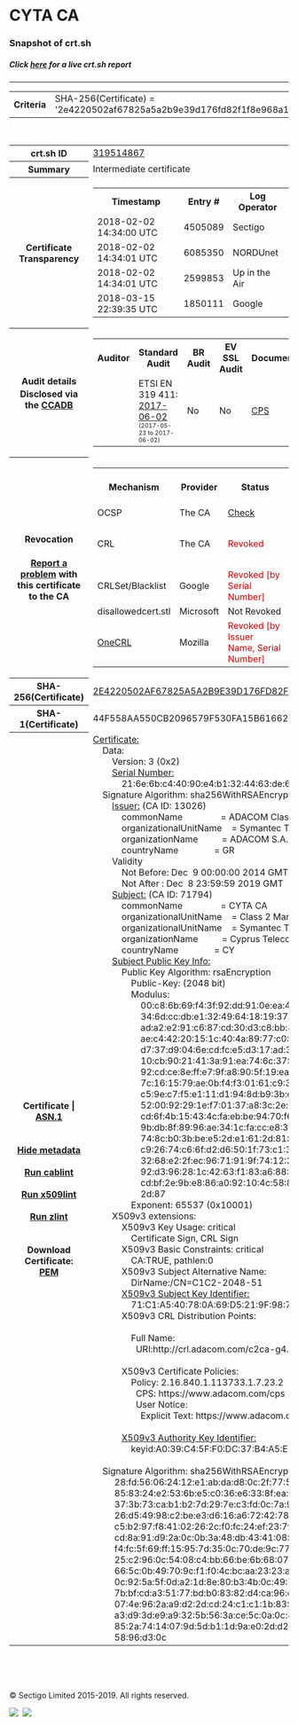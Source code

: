 # CYTA CA
### Snapshot of crt.sh
##### Click [here](https://crt.sh/?q=2E4220502AF67825A5A2B9E39D176FD82F1F8E968A13D7DFCBA029E835AD5E9B) for a live crt.sh report

---
<!DOCTYPE HTML PUBLIC "-//W3C//DTD HTML 4.0 Transitional//EN">
<HTML>

<BODY>

<TABLE>
  <TR>
    <TH class="outer">Criteria</TH>
    <TD class="outer">SHA-256(Certificate) = '2e4220502af67825a5a2b9e39d176fd82f1f8e968a13d7dfcba029e835ad5e9b'</TD>
  </TR>
</TABLE>
<BR>
<TABLE>
  <TR>
    <TH class="outer">crt.sh ID</TH>
    <TD class="outer"><A href="?id=319514867">319514867</A></TD>
  </TR>
  <TR>
    <TH class="outer">Summary</TH>
    <TD class="outer">Intermediate certificate</TD>
  </TR>
  <TR>
    <TH class="outer">Certificate<BR>Transparency</TH>
    <TD class="outer">
<TABLE class="options" style="margin-left:0px">
  <TR>
    <TH>Timestamp</TH>
    <TH>Entry #</TH>
    <TH>Log Operator</TH>
    <TH>Log URL</TH>
  </TR>
  <TR>
    <TD>2018-02-02&nbsp; <FONT class="small">14:34:00 UTC</FONT></TD>
    <TD>4505089</TD>
    <TD>Sectigo</TD>
    <TD>https://dodo.ct.comodo.com</TD>
  </TR>
  <TR>
    <TD>2018-02-02&nbsp; <FONT class="small">14:34:01 UTC</FONT></TD>
    <TD>6085350</TD>
    <TD>NORDUnet</TD>
    <TD>https://plausible.ct.nordu.net</TD>
  </TR>
  <TR>
    <TD>2018-02-02&nbsp; <FONT class="small">14:34:01 UTC</FONT></TD>
    <TD>2599853</TD>
    <TD>Up in the Air</TD>
    <TD>https://ct.filippo.io/behindthesofa</TD>
  </TR>
  <TR>
    <TD>2018-03-15&nbsp; <FONT class="small">22:39:35 UTC</FONT></TD>
    <TD>1850111</TD>
    <TD>Google</TD>
    <TD>https://ct.googleapis.com/logs/argon2019</TD>
  </TR>
</TABLE>
    </TD>
  </TR>
  <TR>
    <TH class="outer">Audit details<BR>
      <DIV class="small" style="padding-top:3px">Disclosed via the
        <A href="//ccadb-public.secure.force.com/mozilla/PublicAllIntermediateCerts" target="_blank">CCADB</A></DIV>
    </TH>
    <TD class="outer">
<TABLE class="options" style="margin-left:0px">
  <TR>
    <TH>Auditor</TH>
    <TH>Standard Audit</TH>
    <TH>BR Audit</TH>
    <TH>EV SSL Audit</TH>
    <TH>Documents</TH>
    <TH>CCADB</TH>
    <TH>Root Owner / Certificate</TH>
  </TR>
  <TR>
    <TD style="vertical-align:middle"></TD>
    <TD>ETSI EN 319 411:
      <A href="https://bug1435436.bmoattachments.org/attachment.cgi?id=8948020" target="_blank">2017-06-02</A>
      <BR><FONT style="font-size:8pt">(2017-05-23 to 2017-06-02)</FONT></TD>
    <TD>No    <TD>No    <TD>
      <A href="https://www.symantec.com/content/en/us/about/media/repository/stn-cp.pdf" target="blank">CPS</A>
    </TD>
    <TD><A href="//ccadb.force.com/0011J00001DZ0O8QAL" target="_blank">0011J00001DZ0O8QAL</A></TD>
    <TD><A href="/?id=68409">DigiCert</A></TD>
  </TR>
</TABLE>
    </TD>
  </TR>
  <TR>
    <TH class="outer">Revocation<BR><BR>
      <DIV class="small" style="padding-top:3px"><A href="?id=319514867&opt=problemreporting">Report a problem</A> with<BR>this certificate to the CA</DIV></TH>
    <TD class="outer">
      <TABLE class="options" style="margin-left:0px">
        <TR>
          <TH>Mechanism</TH>
          <TH>Provider</TH>
          <TH>Status</TH>
          <TH>Revocation Date</TH>
          <TH>Last Observed in CRL</TH>
          <TH>Last Checked <SPAN style="color:#CC0000;vertical-align:middle;font-size:70%;font-weight:normal">(Error)</SPAN></TH>
        </TR>
        <TR>
          <TD>OCSP</TD>
          <TD>The CA</TD>
          <TD><A href="?id=319514867&opt=ocsp">Check</A></TD>
          <TD><SPAN style="color:#888888">?</SPAN></TD>
          <TD><SPAN style="color:#888888">n/a</SPAN></TD>
          <TD><SPAN style="color:#888888">?</SPAN></TD>
        </TR>
        <TR>
          <TD>CRL</TD>
          <TD>The CA</TD>
          <TD><SPAN style="color:#CC0000">Revoked</SPAN></TD><TD>2018-05-23&nbsp; <FONT class="small">20:24:02 UTC</FONT></TD><TD>2019-03-19&nbsp; <FONT class="small">08:49:33 UTC</FONT></TD><TD>2019-12-04&nbsp; <FONT class="small">16:39:08 UTC</FONT></TD>
        </TR>
        <TR>
          <TD>CRLSet/Blacklist</TD>
          <TD>Google</TD>
          <TD><SPAN style="color:#CC0000">Revoked [by Serial Number]</SPAN></TD>
          <TD><SPAN style="color:#888888">n/a</SPAN></TD>
          <TD><SPAN style="color:#888888">n/a</SPAN></TD>
          <TD><SPAN style="color:#888888">n/a</SPAN></TD>
        </TR>
        <TR>
          <TD>disallowedcert.stl</TD>
          <TD>Microsoft</TD>
          <TD>Not Revoked</TD>
          <TD><SPAN style="color:#888888">n/a</SPAN></TD>
          <TD><SPAN style="color:#888888">n/a</SPAN></TD>
          <TD><SPAN style="color:#888888">n/a</SPAN></TD>
        </TR>
        <TR>
          <TD><A href="/mozilla-onecrl" target="_blank">OneCRL</A></TD>
          <TD>Mozilla</TD>
          <TD><SPAN style="color:#CC0000">Revoked [by Issuer Name, Serial Number]</SPAN></TD><TD>2018-08-17&nbsp; <FONT class="small">22:24:14 UTC</FONT></TD>
          <TD><SPAN style="color:#888888">n/a</SPAN></TD>
          <TD><SPAN style="color:#888888">n/a</SPAN></TD>
        </TR>
      </TABLE>
    </TD>
  </TR>
  <TR>
    <TH class="outer">SHA-256(Certificate)</TH>
    <TD class="outer"><A href="//censys.io/certificates/2e4220502af67825a5a2b9e39d176fd82f1f8e968a13d7dfcba029e835ad5e9b">2E4220502AF67825A5A2B9E39D176FD82F1F8E968A13D7DFCBA029E835AD5E9B</A></TD>
  </TR>
  <TR>
    <TH class="outer">SHA-1(Certificate)</TH>
    <TD class="outer">44F558AA550CB2096579F530FA15B61662FE920D</TD>
  </TR>
  <TR>
    <TH class="outer">Certificate | <A href="?asn1=319514867">ASN.1</A>
      <SPAN class="small"><BR>
      <BR><BR><A href="?id=319514867&opt=nometadata">Hide metadata</A>
      <BR><BR><A href="?id=319514867&opt=cablint">Run cablint</A>
      <BR><BR><A href="?id=319514867&opt=x509lint">Run x509lint</A>
      <BR><BR><A href="?id=319514867&opt=zlint">Run zlint</A>
      <BR><BR><BR>Download Certificate: <A href="?d=319514867">PEM</A>
      </SPAN>
    </TH>
    <TD class="text"><A href="?d=319514867">Certificate:</A><BR>&nbsp;&nbsp;&nbsp;&nbsp;Data:<BR>&nbsp;&nbsp;&nbsp;&nbsp;&nbsp;&nbsp;&nbsp;&nbsp;Version:&nbsp;3&nbsp;(0x2)<BR>&nbsp;&nbsp;&nbsp;&nbsp;&nbsp;&nbsp;&nbsp;&nbsp;<A href="?serial=216e6bc44090e4b1324463de644f75ba">Serial&nbsp;Number:</A><BR>&nbsp;&nbsp;&nbsp;&nbsp;&nbsp;&nbsp;&nbsp;&nbsp;&nbsp;&nbsp;&nbsp;&nbsp;21:6e:6b:c4:40:90:e4:b1:32:44:63:de:64:4f:75:ba<BR>&nbsp;&nbsp;&nbsp;&nbsp;Signature&nbsp;Algorithm:&nbsp;sha256WithRSAEncryption<BR>&nbsp;&nbsp;&nbsp;&nbsp;&nbsp;&nbsp;&nbsp;&nbsp;<A href="?caid=13026">Issuer:</A> <SPAN class="small">(CA ID: 13026)</SPAN><BR>&nbsp;&nbsp;&nbsp;&nbsp;&nbsp;&nbsp;&nbsp;&nbsp;&nbsp;&nbsp;&nbsp;&nbsp;commonName&nbsp;&nbsp;&nbsp;&nbsp;&nbsp;&nbsp;&nbsp;&nbsp;&nbsp;&nbsp;&nbsp;&nbsp;&nbsp;&nbsp;&nbsp;&nbsp;=&nbsp;ADACOM&nbsp;Class&nbsp;2&nbsp;CA&nbsp;-&nbsp;G4<BR>&nbsp;&nbsp;&nbsp;&nbsp;&nbsp;&nbsp;&nbsp;&nbsp;&nbsp;&nbsp;&nbsp;&nbsp;organizationalUnitName&nbsp;&nbsp;&nbsp;&nbsp;=&nbsp;Symantec&nbsp;Trust&nbsp;Network<BR>&nbsp;&nbsp;&nbsp;&nbsp;&nbsp;&nbsp;&nbsp;&nbsp;&nbsp;&nbsp;&nbsp;&nbsp;organizationName&nbsp;&nbsp;&nbsp;&nbsp;&nbsp;&nbsp;&nbsp;&nbsp;&nbsp;&nbsp;=&nbsp;ADACOM&nbsp;S.A.<BR>&nbsp;&nbsp;&nbsp;&nbsp;&nbsp;&nbsp;&nbsp;&nbsp;&nbsp;&nbsp;&nbsp;&nbsp;countryName&nbsp;&nbsp;&nbsp;&nbsp;&nbsp;&nbsp;&nbsp;&nbsp;&nbsp;&nbsp;&nbsp;&nbsp;&nbsp;&nbsp;&nbsp;=&nbsp;GR<BR>&nbsp;&nbsp;&nbsp;&nbsp;&nbsp;&nbsp;&nbsp;&nbsp;Validity<BR>&nbsp;&nbsp;&nbsp;&nbsp;&nbsp;&nbsp;&nbsp;&nbsp;&nbsp;&nbsp;&nbsp;&nbsp;Not&nbsp;Before:&nbsp;Dec&nbsp;&nbsp;9&nbsp;00:00:00&nbsp;2014&nbsp;GMT<BR>&nbsp;&nbsp;&nbsp;&nbsp;&nbsp;&nbsp;&nbsp;&nbsp;&nbsp;&nbsp;&nbsp;&nbsp;Not&nbsp;After&nbsp;:&nbsp;Dec&nbsp;&nbsp;8&nbsp;23:59:59&nbsp;2019&nbsp;GMT<BR>&nbsp;&nbsp;&nbsp;&nbsp;&nbsp;&nbsp;&nbsp;&nbsp;<A href="?caid=71794">Subject:</A> <SPAN class="small">(CA ID: 71794)</SPAN><BR>&nbsp;&nbsp;&nbsp;&nbsp;&nbsp;&nbsp;&nbsp;&nbsp;&nbsp;&nbsp;&nbsp;&nbsp;commonName&nbsp;&nbsp;&nbsp;&nbsp;&nbsp;&nbsp;&nbsp;&nbsp;&nbsp;&nbsp;&nbsp;&nbsp;&nbsp;&nbsp;&nbsp;&nbsp;=&nbsp;CYTA&nbsp;CA<BR>&nbsp;&nbsp;&nbsp;&nbsp;&nbsp;&nbsp;&nbsp;&nbsp;&nbsp;&nbsp;&nbsp;&nbsp;organizationalUnitName&nbsp;&nbsp;&nbsp;&nbsp;=&nbsp;Class&nbsp;2&nbsp;Managed&nbsp;PKI&nbsp;Individual&nbsp;Subscriber&nbsp;CA<BR>&nbsp;&nbsp;&nbsp;&nbsp;&nbsp;&nbsp;&nbsp;&nbsp;&nbsp;&nbsp;&nbsp;&nbsp;organizationalUnitName&nbsp;&nbsp;&nbsp;&nbsp;=&nbsp;Symantec&nbsp;Trust&nbsp;Network<BR>&nbsp;&nbsp;&nbsp;&nbsp;&nbsp;&nbsp;&nbsp;&nbsp;&nbsp;&nbsp;&nbsp;&nbsp;organizationName&nbsp;&nbsp;&nbsp;&nbsp;&nbsp;&nbsp;&nbsp;&nbsp;&nbsp;&nbsp;=&nbsp;Cyprus&nbsp;Telecommunications&nbsp;Authority<BR>&nbsp;&nbsp;&nbsp;&nbsp;&nbsp;&nbsp;&nbsp;&nbsp;&nbsp;&nbsp;&nbsp;&nbsp;countryName&nbsp;&nbsp;&nbsp;&nbsp;&nbsp;&nbsp;&nbsp;&nbsp;&nbsp;&nbsp;&nbsp;&nbsp;&nbsp;&nbsp;&nbsp;=&nbsp;CY<BR>&nbsp;&nbsp;&nbsp;&nbsp;&nbsp;&nbsp;&nbsp;&nbsp;<A href="?spkisha256=05f3a4541041567b93ec4ab1b15322b17f23db9d5ca9440ed0b65bd840388cd1">Subject&nbsp;Public&nbsp;Key&nbsp;Info:</A><BR>&nbsp;&nbsp;&nbsp;&nbsp;&nbsp;&nbsp;&nbsp;&nbsp;&nbsp;&nbsp;&nbsp;&nbsp;Public&nbsp;Key&nbsp;Algorithm:&nbsp;rsaEncryption<BR>&nbsp;&nbsp;&nbsp;&nbsp;&nbsp;&nbsp;&nbsp;&nbsp;&nbsp;&nbsp;&nbsp;&nbsp;&nbsp;&nbsp;&nbsp;&nbsp;Public-Key:&nbsp;(2048&nbsp;bit)<BR>&nbsp;&nbsp;&nbsp;&nbsp;&nbsp;&nbsp;&nbsp;&nbsp;&nbsp;&nbsp;&nbsp;&nbsp;&nbsp;&nbsp;&nbsp;&nbsp;Modulus:<BR>&nbsp;&nbsp;&nbsp;&nbsp;&nbsp;&nbsp;&nbsp;&nbsp;&nbsp;&nbsp;&nbsp;&nbsp;&nbsp;&nbsp;&nbsp;&nbsp;&nbsp;&nbsp;&nbsp;&nbsp;00:c8:6b:69:f4:3f:92:dd:91:0e:ea:43:1b:4b:5a:<BR>&nbsp;&nbsp;&nbsp;&nbsp;&nbsp;&nbsp;&nbsp;&nbsp;&nbsp;&nbsp;&nbsp;&nbsp;&nbsp;&nbsp;&nbsp;&nbsp;&nbsp;&nbsp;&nbsp;&nbsp;34:6d:cc:db:e1:32:49:64:18:19:37:d5:07:58:c3:<BR>&nbsp;&nbsp;&nbsp;&nbsp;&nbsp;&nbsp;&nbsp;&nbsp;&nbsp;&nbsp;&nbsp;&nbsp;&nbsp;&nbsp;&nbsp;&nbsp;&nbsp;&nbsp;&nbsp;&nbsp;ad:a2:e2:91:c6:87:cd:30:d3:c8:bb:85:04:3b:7e:<BR>&nbsp;&nbsp;&nbsp;&nbsp;&nbsp;&nbsp;&nbsp;&nbsp;&nbsp;&nbsp;&nbsp;&nbsp;&nbsp;&nbsp;&nbsp;&nbsp;&nbsp;&nbsp;&nbsp;&nbsp;ae:c4:42:20:15:1c:40:4a:89:77:c0:3b:f0:76:c4:<BR>&nbsp;&nbsp;&nbsp;&nbsp;&nbsp;&nbsp;&nbsp;&nbsp;&nbsp;&nbsp;&nbsp;&nbsp;&nbsp;&nbsp;&nbsp;&nbsp;&nbsp;&nbsp;&nbsp;&nbsp;d7:37:d9:04:6e:cd:fc:e5:d3:17:ad:3d:1b:27:67:<BR>&nbsp;&nbsp;&nbsp;&nbsp;&nbsp;&nbsp;&nbsp;&nbsp;&nbsp;&nbsp;&nbsp;&nbsp;&nbsp;&nbsp;&nbsp;&nbsp;&nbsp;&nbsp;&nbsp;&nbsp;10:cb:90:21:41:3a:91:ea:74:6c:37:86:c1:a7:3c:<BR>&nbsp;&nbsp;&nbsp;&nbsp;&nbsp;&nbsp;&nbsp;&nbsp;&nbsp;&nbsp;&nbsp;&nbsp;&nbsp;&nbsp;&nbsp;&nbsp;&nbsp;&nbsp;&nbsp;&nbsp;92:cd:ce:8e:ff:e7:9f:a8:90:5f:19:ea:f7:79:e9:<BR>&nbsp;&nbsp;&nbsp;&nbsp;&nbsp;&nbsp;&nbsp;&nbsp;&nbsp;&nbsp;&nbsp;&nbsp;&nbsp;&nbsp;&nbsp;&nbsp;&nbsp;&nbsp;&nbsp;&nbsp;7c:16:15:79:ae:0b:f4:f3:01:61:c9:38:32:e4:0f:<BR>&nbsp;&nbsp;&nbsp;&nbsp;&nbsp;&nbsp;&nbsp;&nbsp;&nbsp;&nbsp;&nbsp;&nbsp;&nbsp;&nbsp;&nbsp;&nbsp;&nbsp;&nbsp;&nbsp;&nbsp;c5:9e:c7:f5:e1:11:d1:94:8d:b9:3b:ca:ed:ab:48:<BR>&nbsp;&nbsp;&nbsp;&nbsp;&nbsp;&nbsp;&nbsp;&nbsp;&nbsp;&nbsp;&nbsp;&nbsp;&nbsp;&nbsp;&nbsp;&nbsp;&nbsp;&nbsp;&nbsp;&nbsp;52:00:92:29:1e:f7:01:37:a8:3c:2e:2c:99:54:8b:<BR>&nbsp;&nbsp;&nbsp;&nbsp;&nbsp;&nbsp;&nbsp;&nbsp;&nbsp;&nbsp;&nbsp;&nbsp;&nbsp;&nbsp;&nbsp;&nbsp;&nbsp;&nbsp;&nbsp;&nbsp;cd:6f:4b:15:43:4c:fa:eb:be:94:70:f6:ba:a6:64:<BR>&nbsp;&nbsp;&nbsp;&nbsp;&nbsp;&nbsp;&nbsp;&nbsp;&nbsp;&nbsp;&nbsp;&nbsp;&nbsp;&nbsp;&nbsp;&nbsp;&nbsp;&nbsp;&nbsp;&nbsp;9b:db:8f:89:96:ae:34:1c:fa:cc:e8:30:f3:65:92:<BR>&nbsp;&nbsp;&nbsp;&nbsp;&nbsp;&nbsp;&nbsp;&nbsp;&nbsp;&nbsp;&nbsp;&nbsp;&nbsp;&nbsp;&nbsp;&nbsp;&nbsp;&nbsp;&nbsp;&nbsp;74:8c:b0:3b:be:e5:2d:e1:61:2d:81:38:6e:e2:da:<BR>&nbsp;&nbsp;&nbsp;&nbsp;&nbsp;&nbsp;&nbsp;&nbsp;&nbsp;&nbsp;&nbsp;&nbsp;&nbsp;&nbsp;&nbsp;&nbsp;&nbsp;&nbsp;&nbsp;&nbsp;c9:26:74:c6:6f:d2:d6:50:1f:73:c1:30:d7:9b:f8:<BR>&nbsp;&nbsp;&nbsp;&nbsp;&nbsp;&nbsp;&nbsp;&nbsp;&nbsp;&nbsp;&nbsp;&nbsp;&nbsp;&nbsp;&nbsp;&nbsp;&nbsp;&nbsp;&nbsp;&nbsp;32:68:e2:2f:ec:96:71:91:9f:74:12:3d:e0:2e:22:<BR>&nbsp;&nbsp;&nbsp;&nbsp;&nbsp;&nbsp;&nbsp;&nbsp;&nbsp;&nbsp;&nbsp;&nbsp;&nbsp;&nbsp;&nbsp;&nbsp;&nbsp;&nbsp;&nbsp;&nbsp;92:d3:96:28:1c:42:63:f1:83:a6:88:04:ff:91:4e:<BR>&nbsp;&nbsp;&nbsp;&nbsp;&nbsp;&nbsp;&nbsp;&nbsp;&nbsp;&nbsp;&nbsp;&nbsp;&nbsp;&nbsp;&nbsp;&nbsp;&nbsp;&nbsp;&nbsp;&nbsp;cd:bf:2e:9b:e8:86:a0:92:10:4c:58:80:02:41:53:<BR>&nbsp;&nbsp;&nbsp;&nbsp;&nbsp;&nbsp;&nbsp;&nbsp;&nbsp;&nbsp;&nbsp;&nbsp;&nbsp;&nbsp;&nbsp;&nbsp;&nbsp;&nbsp;&nbsp;&nbsp;2d:87<BR>&nbsp;&nbsp;&nbsp;&nbsp;&nbsp;&nbsp;&nbsp;&nbsp;&nbsp;&nbsp;&nbsp;&nbsp;&nbsp;&nbsp;&nbsp;&nbsp;Exponent:&nbsp;65537&nbsp;(0x10001)<BR>&nbsp;&nbsp;&nbsp;&nbsp;&nbsp;&nbsp;&nbsp;&nbsp;X509v3&nbsp;extensions:<BR>&nbsp;&nbsp;&nbsp;&nbsp;&nbsp;&nbsp;&nbsp;&nbsp;&nbsp;&nbsp;&nbsp;&nbsp;X509v3&nbsp;Key&nbsp;Usage:&nbsp;critical<BR>&nbsp;&nbsp;&nbsp;&nbsp;&nbsp;&nbsp;&nbsp;&nbsp;&nbsp;&nbsp;&nbsp;&nbsp;&nbsp;&nbsp;&nbsp;&nbsp;Certificate&nbsp;Sign,&nbsp;CRL&nbsp;Sign<BR>&nbsp;&nbsp;&nbsp;&nbsp;&nbsp;&nbsp;&nbsp;&nbsp;&nbsp;&nbsp;&nbsp;&nbsp;X509v3&nbsp;Basic&nbsp;Constraints:&nbsp;critical<BR>&nbsp;&nbsp;&nbsp;&nbsp;&nbsp;&nbsp;&nbsp;&nbsp;&nbsp;&nbsp;&nbsp;&nbsp;&nbsp;&nbsp;&nbsp;&nbsp;CA:TRUE,&nbsp;pathlen:0<BR>&nbsp;&nbsp;&nbsp;&nbsp;&nbsp;&nbsp;&nbsp;&nbsp;&nbsp;&nbsp;&nbsp;&nbsp;X509v3&nbsp;Subject&nbsp;Alternative&nbsp;Name:&nbsp;<BR>&nbsp;&nbsp;&nbsp;&nbsp;&nbsp;&nbsp;&nbsp;&nbsp;&nbsp;&nbsp;&nbsp;&nbsp;&nbsp;&nbsp;&nbsp;&nbsp;DirName:/CN=C1C2-2048-51<BR>&nbsp;&nbsp;&nbsp;&nbsp;&nbsp;&nbsp;&nbsp;&nbsp;&nbsp;&nbsp;&nbsp;&nbsp;<A href="?ski=71c1a540780a69d5219f987e461341789d4e6683">X509v3&nbsp;Subject&nbsp;Key&nbsp;Identifier:</A><BR>&nbsp;&nbsp;&nbsp;&nbsp;&nbsp;&nbsp;&nbsp;&nbsp;&nbsp;&nbsp;&nbsp;&nbsp;&nbsp;&nbsp;&nbsp;&nbsp;71:C1:A5:40:78:0A:69:D5:21:9F:98:7E:46:13:41:78:9D:4E:66:83<BR>&nbsp;&nbsp;&nbsp;&nbsp;&nbsp;&nbsp;&nbsp;&nbsp;&nbsp;&nbsp;&nbsp;&nbsp;X509v3&nbsp;CRL&nbsp;Distribution&nbsp;Points:&nbsp;<BR><BR>&nbsp;&nbsp;&nbsp;&nbsp;&nbsp;&nbsp;&nbsp;&nbsp;&nbsp;&nbsp;&nbsp;&nbsp;&nbsp;&nbsp;&nbsp;&nbsp;Full&nbsp;Name:<BR>&nbsp;&nbsp;&nbsp;&nbsp;&nbsp;&nbsp;&nbsp;&nbsp;&nbsp;&nbsp;&nbsp;&nbsp;&nbsp;&nbsp;&nbsp;&nbsp;&nbsp;&nbsp;URI:http://crl.adacom.com/c2ca-g4.crl<BR><BR>&nbsp;&nbsp;&nbsp;&nbsp;&nbsp;&nbsp;&nbsp;&nbsp;&nbsp;&nbsp;&nbsp;&nbsp;X509v3&nbsp;Certificate&nbsp;Policies:&nbsp;<BR>&nbsp;&nbsp;&nbsp;&nbsp;&nbsp;&nbsp;&nbsp;&nbsp;&nbsp;&nbsp;&nbsp;&nbsp;&nbsp;&nbsp;&nbsp;&nbsp;Policy:&nbsp;2.16.840.1.113733.1.7.23.2<BR>&nbsp;&nbsp;&nbsp;&nbsp;&nbsp;&nbsp;&nbsp;&nbsp;&nbsp;&nbsp;&nbsp;&nbsp;&nbsp;&nbsp;&nbsp;&nbsp;&nbsp;&nbsp;CPS:&nbsp;https://www.adacom.com/cps<BR>&nbsp;&nbsp;&nbsp;&nbsp;&nbsp;&nbsp;&nbsp;&nbsp;&nbsp;&nbsp;&nbsp;&nbsp;&nbsp;&nbsp;&nbsp;&nbsp;&nbsp;&nbsp;User&nbsp;Notice:<BR>&nbsp;&nbsp;&nbsp;&nbsp;&nbsp;&nbsp;&nbsp;&nbsp;&nbsp;&nbsp;&nbsp;&nbsp;&nbsp;&nbsp;&nbsp;&nbsp;&nbsp;&nbsp;&nbsp;&nbsp;Explicit&nbsp;Text:&nbsp;https://www.adacom.com/rpa<BR><BR>&nbsp;&nbsp;&nbsp;&nbsp;&nbsp;&nbsp;&nbsp;&nbsp;&nbsp;&nbsp;&nbsp;&nbsp;<A href="?ski=a039c45ff0dc37b4a5e1be348954dce7cc6da33d">X509v3&nbsp;Authority&nbsp;Key&nbsp;Identifier:</A><BR>&nbsp;&nbsp;&nbsp;&nbsp;&nbsp;&nbsp;&nbsp;&nbsp;&nbsp;&nbsp;&nbsp;&nbsp;&nbsp;&nbsp;&nbsp;&nbsp;keyid:A0:39:C4:5F:F0:DC:37:B4:A5:E1:BE:34:89:54:DC:E7:CC:6D:A3:3D<BR><BR>&nbsp;&nbsp;&nbsp;&nbsp;Signature&nbsp;Algorithm:&nbsp;sha256WithRSAEncryption<BR>&nbsp;&nbsp;&nbsp;&nbsp;&nbsp;&nbsp;&nbsp;&nbsp;&nbsp;28:fd:56:06:24:12:e1:ab:da:d8:0c:2f:77:56:3a:9f:33:87:<BR>&nbsp;&nbsp;&nbsp;&nbsp;&nbsp;&nbsp;&nbsp;&nbsp;&nbsp;85:83:24:e2:53:6b:e5:c0:36:e6:33:8f:ea:2d:eb:ff:24:ae:<BR>&nbsp;&nbsp;&nbsp;&nbsp;&nbsp;&nbsp;&nbsp;&nbsp;&nbsp;37:3b:73:ca:b1:b2:7d:29:7e:c3:fd:0c:7a:98:ea:c0:33:64:<BR>&nbsp;&nbsp;&nbsp;&nbsp;&nbsp;&nbsp;&nbsp;&nbsp;&nbsp;26:d5:49:98:c2:be:e3:d6:16:a6:72:42:78:a5:91:3f:50:3f:<BR>&nbsp;&nbsp;&nbsp;&nbsp;&nbsp;&nbsp;&nbsp;&nbsp;&nbsp;c5:b2:97:f8:41:02:26:2c:f0:fc:24:ef:23:7f:f0:f5:68:d2:<BR>&nbsp;&nbsp;&nbsp;&nbsp;&nbsp;&nbsp;&nbsp;&nbsp;&nbsp;cd:8a:91:d9:2a:0c:0b:3a:48:db:43:41:08:89:57:fe:c0:21:<BR>&nbsp;&nbsp;&nbsp;&nbsp;&nbsp;&nbsp;&nbsp;&nbsp;&nbsp;f4:fc:5f:69:ff:15:95:7d:35:0c:70:de:9c:77:36:3f:99:fd:<BR>&nbsp;&nbsp;&nbsp;&nbsp;&nbsp;&nbsp;&nbsp;&nbsp;&nbsp;25:c2:96:0c:54:08:c4:bb:66:be:6b:68:07:a1:d6:fc:d7:7a:<BR>&nbsp;&nbsp;&nbsp;&nbsp;&nbsp;&nbsp;&nbsp;&nbsp;&nbsp;66:5c:0b:49:70:9c:f1:f0:4c:bc:aa:23:23:ab:88:ad:cb:80:<BR>&nbsp;&nbsp;&nbsp;&nbsp;&nbsp;&nbsp;&nbsp;&nbsp;&nbsp;0c:92:5a:5f:0d:a2:1d:8e:80:b3:4b:0c:49:73:b8:92:86:4b:<BR>&nbsp;&nbsp;&nbsp;&nbsp;&nbsp;&nbsp;&nbsp;&nbsp;&nbsp;7b:bf:cd:a3:51:77:bd:b0:83:82:d4:ca:96:ce:d8:d4:70:60:<BR>&nbsp;&nbsp;&nbsp;&nbsp;&nbsp;&nbsp;&nbsp;&nbsp;&nbsp;07:4e:96:2a:a9:d2:2d:cd:24:c1:c1:1b:83:8e:ba:be:a2:dc:<BR>&nbsp;&nbsp;&nbsp;&nbsp;&nbsp;&nbsp;&nbsp;&nbsp;&nbsp;a3:d9:3d:e9:a9:32:5b:56:3a:ce:5c:0a:0c:40:89:20:45:b8:<BR>&nbsp;&nbsp;&nbsp;&nbsp;&nbsp;&nbsp;&nbsp;&nbsp;&nbsp;85:2a:74:14:07:9d:5d:b1:1d:9a:e0:2d:d2:27:6b:9b:21:7e:<BR>&nbsp;&nbsp;&nbsp;&nbsp;&nbsp;&nbsp;&nbsp;&nbsp;&nbsp;58:96:d3:0c<BR>    </TD>
  </TR>
</TABLE>

  <BR><BR><BR>

  <P class="copyright">&copy; Sectigo Limited 2015-2019. All rights reserved.</P>
  <DIV>
    <A href="https://sectigo.com/"><IMG src="/sectigo_s.png"></A>
    &nbsp;<A href="https://github.com/crtsh"><IMG src="/GitHub-Mark-32px.png"></A>
  </DIV>
</BODY>
</HTML>
